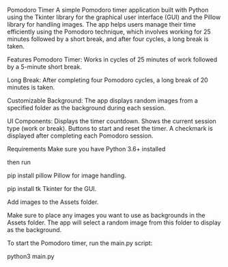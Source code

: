 Pomodoro Timer
A simple Pomodoro timer application built with Python using the Tkinter library for the graphical user interface (GUI) and the Pillow library for handling images. The app helps users manage their time efficiently using the Pomodoro technique, which involves working for 25 minutes followed by a short break, and after four cycles, a long break is taken.

Features
Pomodoro Timer: Works in cycles of 25 minutes of work followed by a 5-minute short break.

Long Break: After completing four Pomodoro cycles, a long break of 20 minutes is taken.

Customizable Background: The app displays random images from a specified folder as the background during each session.


UI Components:
Displays the timer countdown.
Shows the current session type (work or break).
Buttons to start and reset the timer.
A checkmark is displayed after completing each Pomodoro session.


Requirements
Make sure you have Python 3.6+ installed

then run 

pip install pillow
Pillow for image handling.

pip install tk
Tkinter for the GUI.

Add images to the Assets folder.

Make sure to place any images you want to use as backgrounds in the Assets folder. The app will select a random image from this folder to display as the background.

To start the Pomodoro timer, run the main.py script:

python3 main.py
